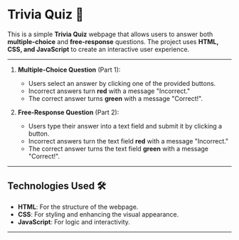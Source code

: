 # Trivia Quiz 🎯

This is a simple **Trivia Quiz** webpage that allows users to answer both **multiple-choice** and **free-response** questions. The project uses **HTML, CSS, and JavaScript** to create an interactive user experience.

---

1. **Multiple-Choice Question** (Part 1):
   - Users select an answer by clicking one of the provided buttons.
   - Incorrect answers turn **red** with a message "Incorrect."
   - The correct answer turns **green** with a message "Correct!".

2. **Free-Response Question** (Part 2):
   - Users type their answer into a text field and submit it by clicking a button.
   - Incorrect answers turn the text field **red** with a message "Incorrect."
   - The correct answer turns the text field **green** with a message "Correct!".

---

## Technologies Used 🛠️

- **HTML**: For the structure of the webpage.
- **CSS**: For styling and enhancing the visual appearance.
- **JavaScript**: For logic and interactivity.

---
